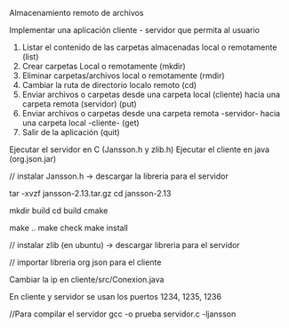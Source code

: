 Almacenamiento remoto de archivos

Implementar una aplicación cliente - servidor que permita al usuario 

1. Listar el contenido de las carpetas almacenadas local o remotamente (list)
2. Crear carpetas Local o remotamente (mkdir)
3. Eliminar carpetas/archivos local o remotamente (rmdir)
4. Cambiar la ruta de directorio localo remoto (cd)
5. Enviar archivos o carpetas desde una carpeta local (cliente) hacia una carpeta remota (servidor) (put)
6. Enviar archivos o carpetas desde una carpeta remota -servidor- hacia una carpeta local -cliente- (get)
7. Salir de la aplicación (quit)




Ejecutar el servidor en C (Jansson.h y zlib.h)
Ejecutar el cliente en java (org.json.jar)



// instalar Jansson.h -> descargar la libreria para el servidor

tar -xvzf jansson-2.13.tar.gz
cd jansson-2.13

mkdir build
cd build
cmake 

make ..
make check
make install

// instalar zlib (en ubuntu) -> descargar libreria para el servidor


// importar libreria org json para el cliente



Cambiar la ip en cliente/src/Conexion.java

En cliente y servidor se usan los puertos 1234, 1235, 1236


//Para compilar el servidor 
gcc -o prueba servidor.c -ljansson

